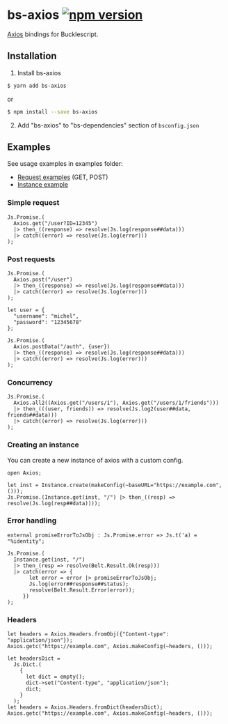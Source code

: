 # bs-axios [![npm version](https://img.shields.io/npm/v/bs-axios.svg?style=flat-square)](https://www.npmjs.com/package/bs-axios)

[Axios](https://github.com/axios/axios) bindings for Bucklescript.

## Installation

1. Install bs-axios

```bash
$ yarn add bs-axios
```

or

```bash
$ npm install --save bs-axios
```

2. Add "bs-axios" to "bs-dependencies" section of `bsconfig.json`

## Examples

See usage examples in examples folder:

- [Request examples](./examples/request_examples.re) (GET, POST)
- [Instance example](./examples/instance_example.re)

### Simple request

```reason
Js.Promise.(
  Axios.get("/user?ID=12345")
  |> then_((response) => resolve(Js.log(response##data)))
  |> catch((error) => resolve(Js.log(error)))
);
```

### Post requests

```reason
Js.Promise.(
  Axios.post("/user")
  |> then_((response) => resolve(Js.log(response##data)))
  |> catch((error) => resolve(Js.log(error)))
);
```

```reason
let user = {
  "username": "michel",
  "password": "12345678"
};

Js.Promise.(
  Axios.postData("/auth", {user})
  |> then_((response) => resolve(Js.log(response##data)))
  |> catch((error) => resolve(Js.log(error)))
);
```

### Concurrency

```reason
Js.Promise.(
  Axios.all2((Axios.get("/users/1"), Axios.get("/users/1/friends")))
  |> then_(((user, friends)) => resolve(Js.log2(user##data, friends##data)))
  |> catch((error) => resolve(Js.log(error)))
);
```

### Creating an instance

You can create a new instance of axios with a custom config.

```reason
open Axios;

let inst = Instance.create(makeConfig(~baseURL="https://example.com", ()));
Js.Promise.(Instance.get(inst, "/") |> then_((resp) => resolve(Js.log(resp##data))));
```

### Error handling

```reason
external promiseErrorToJsObj : Js.Promise.error => Js.t('a) = "%identity";

Js.Promise.(
  Instance.get(inst, "/")
  |> then_(resp => resolve(Belt.Result.Ok(resp)))
  |> catch(error => {
       let error = error |> promiseErrorToJsObj;
       Js.log(error##response##status);
       resolve(Belt.Result.Error(error));
     })
);
```

### Headers

```reason
let headers = Axios.Headers.fromObj({"Content-type": "application/json"});
Axios.getc("https://example.com", Axios.makeConfig(~headers, ()));

let headersDict =
  Js.Dict.(
    {
      let dict = empty();
      dict->set("Content-type", "application/json");
      dict;
    }
  );
let headers = Axios.Headers.fromDict(headersDict);
Axios.getc("https://example.com", Axios.makeConfig(~headers, ()));
```
